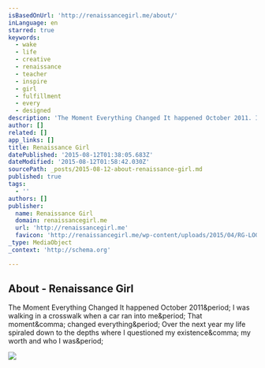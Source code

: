 ```yaml
---
isBasedOnUrl: 'http://renaissancegirl.me/about/'
inLanguage: en
starred: true
keywords:
  - wake
  - life
  - creative
  - renaissance
  - teacher
  - inspire
  - girl
  - fulfillment
  - every
  - designed
description: 'The Moment Everything Changed It happened October 2011. I was walking in a crosswalk when a car ran into me. That moment, changed everything. Over the next year my life spiraled down to the depths where I questioned my existence, my worth and who I was.'
author: []
related: []
app_links: []
title: Renaissance Girl
datePublished: '2015-08-12T01:38:05.683Z'
dateModified: '2015-08-12T01:58:42.030Z'
sourcePath: _posts/2015-08-12-about-renaissance-girl.md
published: true
tags:
  - ''
authors: []
publisher:
  name: Renaissance Girl
  domain: renaissancegirl.me
  url: 'http://renaissancegirl.me'
  favicon: 'http://renaissancegirl.me/wp-content/uploads/2015/04/RG-LOGO.png'
_type: MediaObject
_context: 'http://schema.org'

---
```

<article style=""><h1>About - Renaissance Girl</h1><p>The Moment Everything Changed It happened October 2011&amp;period; I was walking in a crosswalk when a car ran into me&amp;period; That moment&amp;comma; changed everything&amp;period; Over the next year my life spiraled down to the depths where I questioned my existence&amp;comma; my worth and who I was&amp;period;</p></article>

![](https://the-grid-user-content.s3-us-west-2.amazonaws.com/ddda16de-53f5-447a-89df-3409c5e6353a.jpg)